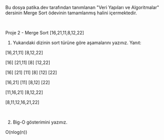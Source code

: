 Bu dosya patika.dev tarafından tanımlanan "Veri Yapıları ve Algoritmalar" dersinin Merge Sort ödevinin tamamlanmış halini içermektedir.

<br>

Proje 2 - Merge Sort
[16,21,11,8,12,22]


1. Yukarıdaki dizinin sort türüne göre aşamalarını yazınız.
Yanıt:

[16,21,11] [8,12,22]

[16] [21,11] [8] [12,22]

[16] [21] [11] [8] [12] [22]

[16,21] [11] [8,12] [22]

[11,16,21] [8,12,22]

[8,11,12,16,21,22]

<br>

2. Big-O gösterimini yazınız.

O(nlog(n))




